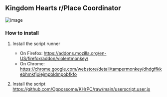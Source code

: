 ## Kingdom Hearts r/Place Coordinator

![image](https://user-images.githubusercontent.com/15877760/161452262-56aa0ad4-112f-4def-a1d5-d1139cb8a215.png)


### How to install
 1) Install the script runner
     - On Firefox: https://addons.mozilla.org/en-US/firefox/addon/violentmonkey/
     - On Chrome: https://chrome.google.com/webstore/detail/tampermonkey/dhdgffkkebhmkfjojejmpbldmpobfkfo

 2) Install the script https://github.com/Oppossome/KHrPC/raw/main/userscript.user.js
